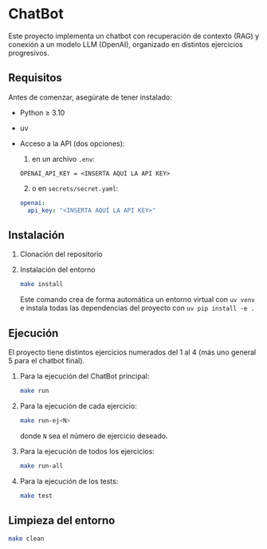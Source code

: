 # ChatBot

Este proyecto implementa un chatbot con recuperación de contexto (RAG) y conexión a un modelo LLM (OpenAI), organizado en distintos ejercicios progresivos.


## Requisitos

Antes de comenzar, asegúrate de tener instalado:

- Python ≥ 3.10
- uv
- Acceso a la API (dos opciones):
    1. en un archivo `.env`:

    ```env
    OPENAI_API_KEY = <INSERTA AQUÍ LA API KEY>
    ```

    2. o en `secrets/secret.yaml`:

    ```yaml
    openai:
      api_key: "<INSERTA AQUÍ LA API KEY>"
    ```


## Instalación
1. Clonación del repositorio

2. Instalación del entorno

    ```sh
    make install
    ```

    Este comando crea de forma automática un entorno virtual con `uv venv` e instala todas las dependencias del proyecto con `uv pip install -e .`


## Ejecución

El proyecto tiene distintos ejercicios numerados del 1 al 4 (más uno general 5 para el chatbot final).

1. Para la ejecución del ChatBot principal:
    ```sh
    make run
    ```

2. Para la ejecución de cada ejercicio:
    ```sh
    make run-ej<N>
    ```
    donde `N` sea el número de ejercicio deseado.

3. Para la ejecución de todos los ejercicios:
    ```sh
    make run-all
    ```

4. Para la ejecución de los tests:
    ```sh
    make test
    ```


## Limpieza del entorno

```sh
make clean
```